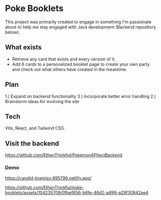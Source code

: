 # Poke Booklets
This project was primarily created to engage in something I'm passionate about to help me stay engaged with Java development (Backend repository below).

## What exists
- Retrieve any card that exists and every version of it.
- Add 6 cards to a personalized booklet page to create your own party and check out what others have created in the meantime.

## Plan
1.) Expand on backend functionality 
3.) Incorporate better error handling
2.) Brainstorm ideas for evolving the site 

## Tech
Vite, React, and Tailwind CSS.

## Visit the backend
https://github.com/EthenThinkful/PokemonAPIjectBackend

### Demo
https://candid-tiramisu-895796.netlify.app/

https://github.com/EthenThinkful/poke-booklets/assets/104235709/0fbef656-b6fe-46d2-a499-a29f30842ae4




